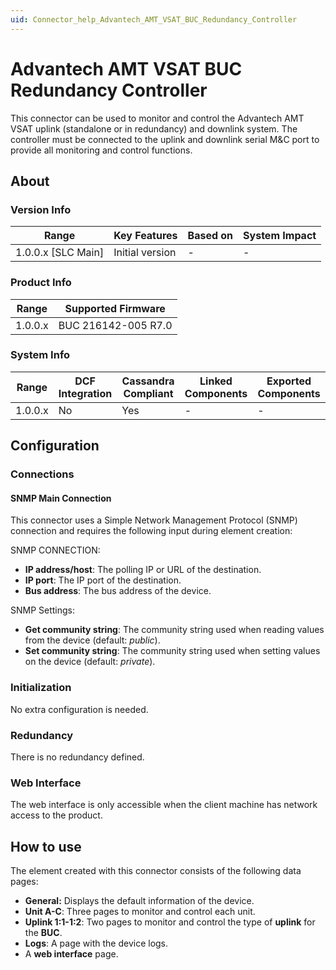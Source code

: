 ```yaml
---
uid: Connector_help_Advantech_AMT_VSAT_BUC_Redundancy_Controller
---
```


# Advantech AMT VSAT BUC Redundancy Controller

This connector can be used to monitor and control the Advantech AMT VSAT uplink (standalone or in redundancy) and downlink system. The controller must be connected to the uplink and downlink serial M&C port to provide all monitoring and control functions.

## About

### Version Info

| Range                | Key Features     | Based on     | System Impact     |
|----------------------|------------------|--------------|-------------------|
| 1.0.0.x [SLC Main]   | Initial version  | -            | -                 |

### Product Info

| Range     | Supported Firmware     |
|-----------|------------------------|
| 1.0.0.x   | BUC 216142-005 R7.0    |

### System Info

| Range     | DCF Integration     | Cassandra Compliant     | Linked Components     | Exported Components     |
|-----------|---------------------|-------------------------|-----------------------|-------------------------|
| 1.0.0.x   | No                  | Yes                     | -                     | -                       |

## Configuration

### Connections

#### SNMP Main Connection

This connector uses a Simple Network Management Protocol (SNMP) connection and requires the following input during element creation:

SNMP CONNECTION:

- **IP address/host**: The polling IP or URL of the destination.
- **IP port**: The IP port of the destination.
- **Bus address**: The bus address of the device.

SNMP Settings:

- **Get community string**: The community string used when reading values from the device (default: *public*).
- **Set community string**: The community string used when setting values on the device (default: *private*).

### Initialization

No extra configuration is needed.

### Redundancy

There is no redundancy defined.

### Web Interface

The web interface is only accessible when the client machine has network access to the product.

## How to use

The element created with this connector consists of the following data pages:

- **General:** Displays the default information of the device.
- **Unit A-C**: Three pages to monitor and control each unit.
- **Uplink 1:1-1:2**: Two pages to monitor and control the type of **uplink** for the **BUC**.
- **Logs**: A page with the device logs.
- A **web interface** page.
